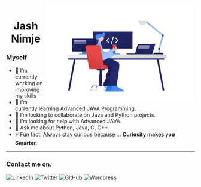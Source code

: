 <img src="/image1.png?raw=true" align="right" alt="Coder.png" width="400"/>
<h1 align="center">Jash Nimje</h1>

### Myself

- 🔭 I’m currently working on improving my skills
- 🌱 I’m currently learning Advanced JAVA Programming.
- 👯 I’m looking to collaborate on Java and Python projects.
- 🤔 I’m looking for help with Advanced JAVA.
- 💬 Ask me about Python, Java, C, C++.
- ⚡ Fun fact: Always stay curious because ...
**Curiosity makes you Smarter.**

*****

### Contact me on.
[![LinkedIn][1.1]][1] [![Twitter][1.2]][2] [![GitHub][1.3]][3] [![Wordpress][1.4]][4]

[1.1]: https://img.icons8.com/color/48/000000/linkedin.png
[1.2]: https://img.icons8.com/color/48/000000/twitter.png
[1.3]: https://img.icons8.com/material-sharp/48/000000/github.png
[1.4]: https://img.icons8.com/color/48/000000/wordpress.png

[1]: https://www.linkedin.com/in/jashnimje
[2]: https://twitter.com/jashnimje
[3]: https://github.com/jashnimje
[4]: https://jashnimje.wordpress.com/
